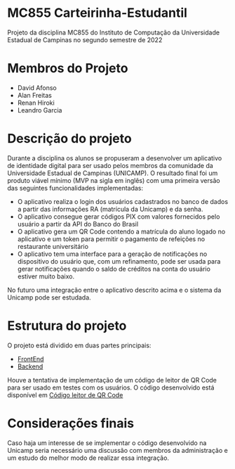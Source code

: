 # MC855 Carteirinha-Estudantil
Projeto da disciplina MC855 do Instituto de Computação da Universidade Estadual de Campinas no segundo semestre de 2022

# Membros do Projeto

- David Afonso 
- Alan Freitas
- Renan Hiroki
- Leandro Garcia

# Descrição do projeto

Durante a disciplina os alunos se propuseram a desenvolver um aplicativo de identidade digital para ser usado pelos membros da comunidade da Universidade Estadual de Campinas (UNICAMP). O resultado final foi um produto viável mínimo (MVP na sigla em inglês) com uma primeira versão das seguintes funcionalidades implementadas:

- O aplicativo realiza o login dos usuários cadastrados no banco de dados a partir das informações RA (matrícula da Unicamp) e da senha.
- O aplicativo consegue gerar códigos PIX com valores fornecidos pelo usuário a partir da API do Banco do Brasil
- O aplicativo gera um QR Code contendo a matrícula do aluno logado no aplicativo e um token para permitir o pagamento de refeições no restaurante universitário
- O aplicativo tem uma interface para a geração de notificações no dispositivo do usuário que, com um refinamento, pode ser usada para gerar notificações quando o saldo de créditos na conta do usuário estiver muito baixo.

No futuro uma integração entre o aplicativo descrito acima e o sistema da Unicamp pode ser estudada.

# Estrutura do projeto

O projeto está dividido em duas partes principais:

- [FrontEnd](https://github.com/Necctares/MC855---Carteirinha-Estudantil/tree/main/projeto)
- [Backend](https://github.com/Necctares/MC855---Carteirinha-Estudantil/tree/main/carteirinhaBack)

Houve a tentativa de implementação de um código de leitor de QR Code para ser usado em testes com os usuários. O código desenvolvido está disponível em [Código leitor de QR Code](https://github.com/Necctares/MC855---Carteirinha-Estudantil/tree/main/qrreader)

# Considerações finais

Caso haja um interesse de se implementar o código desenvolvido na Unicamp seria necessário uma discussão com membros da administração e um estudo do melhor modo de realizar essa integração.
